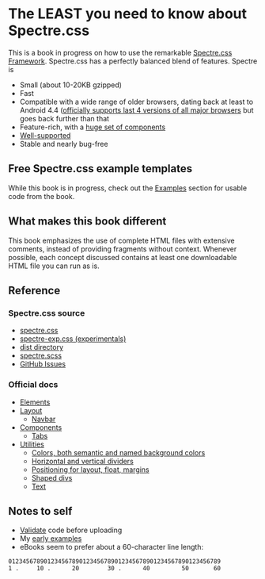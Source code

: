 # The LEAST you need to know about Spectre.css

This is a book in progress on how to use the remarkable [Spectre.css Framework](https://picturepan2.github.io/spectre/). Spectre.css has a perfectly balanced blend of features. Spectre is

* Small (about 10-20KB gzipped)
* Fast
* Compatible with a wide range of older browsers, dating back at least to Android 4.4 ([officially supports last 4 versions of all major browsers](https://github.com/picturepan2/spectre#browser-support) but goes back further than that
* Feature-rich, with a [huge set of components](https://github.com/picturepan2/spectre#browser-support)
* [Well-supported](https://github.com/picturepan2/spectre/issues)
* Stable and nearly bug-free

## Free Spectre.css example templates

While this book is in progress, check out the [Examples](examples/) section for usable code from the book.

## What makes this book different

This book emphasizes the use of complete HTML files with extensive comments, instead of providing fragments without context. Whenever possible, each concept discussed contains at least one downloadable HTML file you can run as is.

## Reference

### Spectre.css source
* [spectre.css](https://github.com/picturepan2/spectre/blob/master/docs/dist/spectre.css)
* [spectre-exp.css (experimentals)](https://github.com/picturepan2/spectre/blob/master/docs/dist/spectre-exp.css)
* [dist directory](https://github.com/picturepan2/spectre/tree/master/docs/dist)
* [spectre.scss](https://github.com/picturepan2/spectre/blob/master/src/spectre.scss)
* [GitHub Issues](https://github.com/picturepan2/spectre/issues)

### Official docs

* [Elements](https://picturepan2.github.io/spectre/elements.html)
* [Layout](https://picturepan2.github.io/spectre/layout.html)
  * [Navbar](https://picturepan2.github.io/spectre/layout.html#navbar)
* [Components](https://picturepan2.github.io/spectre/components.html)
  * [Tabs](https://picturepan2.github.io/spectre/components.html#tabs)
* [Utilities](https://picturepan2.github.io/spectre/utilities.html)
  * [Colors, both semantic and named background colors](https://picturepan2.github.io/spectre/utilities.html#colors)
  * [Horizontal and vertical dividers](https://picturepan2.github.io/spectre/utilities.html#display)
  * [Positioning for layout, float, margins](https://picturepan2.github.io/spectre/utilities.html#position)
  * [Shaped divs](https://picturepan2.github.io/spectre/utilities.html#shapes)
  * [Text](https://picturepan2.github.io/spectre/utilities.html#text)

## Notes to self

* [Validate](https://validator.w3.org/nu/#textarea) code before uploading
* My [early examples](https://github.com/tomcam/spectre-css-examples)
* eBooks seem to prefer about a 60-character line length:

```text
012345678901234567890123456789012345678901234567890123456789
1 .     10 .      20        30 .      40         50       60
```

